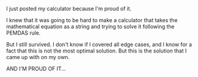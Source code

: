 I just posted my calculator because I'm proud of it.

I knew that it was going to be hard to make a calculator
that takes the mathematical equation as a string
and trying to solve it following the PEMDAS rule.

But I still survived. I don't know if I covered all edge cases,
and I know for a fact that this is not the most optimal solution.
But this is the solution that I came up with on my own.

AND I'M PROUD OF IT...

